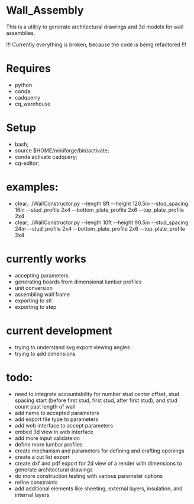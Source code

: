 # Wall_Assembly
This is a utility to generate architectural drawings and 3d models for wall assemblies.

!!! Currently everything is broken, because the code is being refactored !!!


# Requires
- python
- conda
- cadquerry
- cq_warehouse

# Setup
- bash;
- source $HOME/miniforge/bin/activate;
- conda activate cadquery;
- cq-editor;

# examples:
- clear; ./WallConstructor.py --length 8ft --height 120.5in --stud_spacing 16in --stud_profile 2x4 --bottom_plate_profile 2x6 --top_plate_profile 2x4
- clear; ./WallConstructor.py --length 10ft --height 90.5in --stud_spacing 24in --stud_profile 2x4 --bottom_plate_profile 2x6 --top_plate_profile 2x4

# currently works
- accepting parameters
- generating boards from dimensional lumbar profiles
- unit conversion
- assembling wall frame
- exporting to stl
- exporting to step

# current development
- trying to understand svg export viewing angles
- trying to add dimensions

# todo:
- need to integrate accountability for number stud center offset, stud spacing start (before first stud, first stud, after first stud), and stud count past length of wall
- add name to accepted parameters
- add export file type to parameters
- add web interface to accept parameters
- embed 3d view in web interface
- add more input validateion
- define more lumbar profiles
- create mechanism and parameters for defining and crafting openings
- create a cut list export
- create dxf and pdf export for 2d view of a render with dimensions to generate architectural drawings
- do more construction testing with various parameter options
- refine constraints
- add additional elements like sheeting, external layers, insulation, and internal layers

